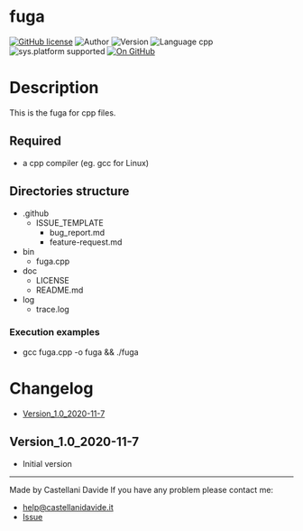 # fuga
[![GitHub license](https://img.shields.io/badge/licence-GNU-green?style=flat)](https://github.com/CastellaniDavide/fuga/blob/master/LICENSE) ![Author](https://img.shields.io/badge/author-Castellani%20Davide-green?style=flat) ![Version](https://img.shields.io/badge/version-v01.01-blue?style=flat) ![Language cpp](https://img.shields.io/badge/language-cpp-yellowgreen?style=flat) ![sys.platform supported](https://img.shields.io/badge/OS%20platform%20supported-All-blue?style=flat) [![On GitHub](https://img.shields.io/badge/on%20GitHub-True-green?style=flat&logo=github)](https://github.com/CastellaniDavide/fuga)

# Description
This is the fuga for cpp files.

## Required
 - a cpp compiler (eg. gcc for Linux)
 

## Directories structure
 - .github
   - ISSUE_TEMPLATE
     - bug_report.md
     - feature-request.md
 - bin
	 - fuga.cpp
 - doc
   - LICENSE
   - README.md
 - log
	 - trace.log
   
### Execution examples
 - gcc fuga.cpp -o fuga && ./fuga

# Changelog
 - [Version_1.0_2020-11-7](#Version_10_2020-11-7)


## Version_1.0_2020-11-7
 - Initial version

---
Made by Castellani Davide 
If you have any problem please contact me:
- help@castellanidavide.it
- [Issue](https://github.com/CastellaniDavide/fuga/issues)
